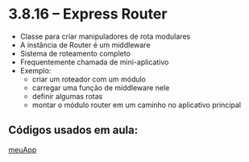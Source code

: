 # 3.8.16 – Express Router

- Classe para criar manipuladores de rota modulares
- A instância de Router é um middleware
- Sistema de roteamento completo
- Frequentemente chamada de mini-aplicativo
- Exemplo:
  - criar um roteador com um módulo
  - carregar uma função de middleware nele
  - definir algumas rotas
  - montar o módulo router em um caminho no aplicativo principal

## Códigos usados em aula:

[meuApp](camminho)